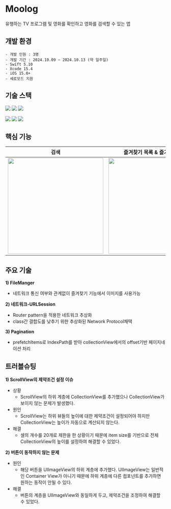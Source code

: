 # Moolog
유행하는 TV 프로그램 및 영화를 확인하고 영화를 검색할 수 있는 앱

## 개발 환경
```
- 개발 인원 : 3명
- 개발 기간 : 2024.10.09 ~ 2024.10.13 (약 일주일)
- Swift 5.10
- Xcode 15.4
- iOS 15.0+
- 세로모드 지원
```
## 기술 스택

<a href="https://swift.org/package-manager/"><img src="https://img.shields.io/badge/6.8.0-RxSwift-E30C8D.svg?style=flat"></a>
<a href="https://swift.org/package-manager/"><img src="https://img.shields.io/badge/5.0.2-RxDataSources-9D268D.svg?style=flat"></a>
<a href="https://swift.org/package-manager/"><img src="https://img.shields.io/badge/8.0.3-Kingfisher-FF612E.svg?style=flat"></a>

<a href="https://swift.org/package-manager/"><img src="https://img.shields.io/badge/10.54.0-Realm-59569E.svg?style=flat"></a>
<a href="https://swift.org/package-manager/"><img src="https://img.shields.io/badge/5.7.1-Snapkit-1C8DFC.svg?style=flat"></a>
<a href="https://swift.org/package-manager/"><img src="https://img.shields.io/badge/5.7.1-SwiftLint-F9D32E.svg?style=flat"></a>

## 핵심 기능

| 검색| 즐겨찾기 목록 & 즐겨찾기 삭제 | 미디어 추천 & 즐겨찾기 추가 |
| --- | --- | --- |
|<img  width=300 src="https://github.com/user-attachments/assets/a0f312a6-b9e0-4b32-a182-daee96cad5b8"/>|<img  width=300 src="https://github.com/user-attachments/assets/5cfb2c3b-3b39-4183-8923-2796d0b02347"/>|<img  width=300 src="https://github.com/user-attachments/assets/cb4c7fa0-4be0-4c97-9e05-a8bd269d6797"/>|

## 주요 기술
**1) FileManger**
* 네트워크 통신 여부와 관계없이 즐겨찾기 기능에서 이미지를 사용가능

**2) 네트워크-URLSession**

* Router pattern을 적용한 네트워크 추상화
* class간 결합도를 낮추기 위한 추상화된 Network Protocol채택

**3) Pagination**

*  prefetchItems로 IndexPath를 받아 collectionView에서의 offset기반 페이지네이션 처리




## 트러블슈팅
**1) ScrollView의 제약조건 설정 이슈**
- 상황
    - ScrollView의 하위 계층에 CollectionView를 추가했으나 CollectionView가 보이지 않는 문제가 발생했다.
- 원인
    - ScrollView는 하위 뷰들의 높이에 대한 제약조건이 설정되어야 하지만 CollectionView는 높이가 자동으로 계산되지 않는다.
- 해결
    - 셀의 개수를 20개로 제한을 한 상황이기 때문에 item size를 기반으로 전체 CollectionView의 높이를 설정하여 해결할 수 있었다.

**2) 버튼이 동작하지 않는 문제**
- 원인
    - 해당 버튼을 UIImageView의 하위 계층에 추가했다. UIImageView는 일반적인 Container View가 아니기 때문에 하위 계층에 다른 컴포넌트를 추가하면 원하는 동작이 안될 수 있다.
- 해결
    - 버튼의 계층을 UIImageView와 동일하게 두고, 제약조건을 조정하여 해결할 수 있었다.